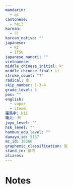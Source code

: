 ```yaml
---
mandarin:
  - qì
cantonese:
  - hei3
korean:
  - 기
korean_native: ""
japanese:
  - KI
  - ITSU
japanese_nanori: ""
vietnamese:
middle_chinese_initial: kʰ
middle_chinese_final: ɨi
stroke_count: "7"
radical: 水
skip_number: 1-3-4
grade_level: 5
pos: ""
english:
  - vapor
  - steam
羅馬字: kii
韓文: 킈
joyo_level: ""
hsk_level: ""
hanmun_edu_level: ""
danayo_id: 5157
mc_id: 10366
graphemic_classification: 気
stand_in: 蒸汽
aliases:
---
```


# Notes
